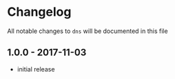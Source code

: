 # Changelog

All notable changes to `dns` will be documented in this file

## 1.0.0 - 2017-11-03

- initial release
